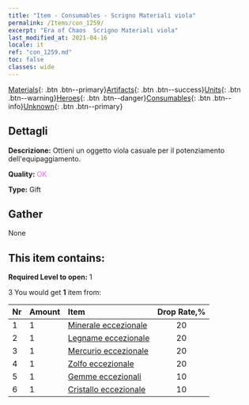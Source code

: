 ```yaml
---
title: "Item - Consumables - Scrigno Materiali viola"
permalink: /Items/con_1259/
excerpt: "Era of Chaos  Scrigno Materiali viola"
last_modified_at: 2021-04-16
locale: it
ref: "con_1259.md"
toc: false
classes: wide
---
```

 [Materials](/it/Items/){: .btn .btn--primary}[Artifacts](/it/Items/Artifacts/){: .btn .btn--success}[Units](/it/Items/Units/){: .btn .btn--warning}[Heroes](/it/Items/Heroes/){: .btn .btn--danger}[Consumables](/it/Items/Consumables/){: .btn .btn--info}[Unknown](/it/Items/Unknown/){: .btn .btn--primary}

## Dettagli
 **Descrizione:** Ottieni un oggetto viola casuale per il potenziamento dell'equipaggiamento.

 **Quality:** <span style="color: #DA70D6">OK</span>

 **Type:** Gift

## Gather

  None

## This item contains:

 **Required Level to open:** 1

 3 You would get **1** item  from:

  | Nr | Amount |     Item    | Drop Rate,% |
  |:---|:-------|:------------|:---------:|
  | 1 | 1 | [Minerale eccezionale](/it/Items/mat_33/) | 20 | 
  | 2 | 1 | [Legname eccezionale](/it/Items/mat_34/) | 20 | 
  | 3 | 1 | [Mercurio eccezionale](/it/Items/mat_35/) | 20 | 
  | 4 | 1 | [Zolfo eccezionale](/it/Items/mat_36/) | 20 | 
  | 5 | 1 | [Gemme eccezionali](/it/Items/mat_37/) | 10 | 
  | 6 | 1 | [Cristallo eccezionale](/it/Items/mat_38/) | 10 | 
